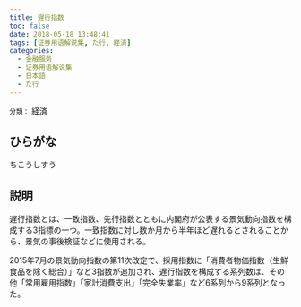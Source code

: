 ```yaml
---
title: 遅行指数
toc: false
date: 2018-05-18 13:48:41
tags: [证券用语解说集, た行, 経済]
categories:
  - 金融服务
  - 证券用语解说集
  - 日本語
  - た行
---
```


`分類：` [経済](/tags/経済/)

## ひらがな

ちこうしすう

## 説明

遅行指数とは、一致指数、先行指数とともに内閣府が公表する景気動向指数を構成する3指標の一つ。一致指数に対し数か月から半年ほど遅れるとされることから、景気の事後検証などに使用される。

2015年7月の景気動向指数の第11次改定で、採用指数に「消費者物価指数（生鮮食品を除く総合）」など3指数が追加され、遅行指数を構成する系列数は、その他「常用雇用指数」「家計消費支出」「完全失業率」など6系列から9系列となった。
